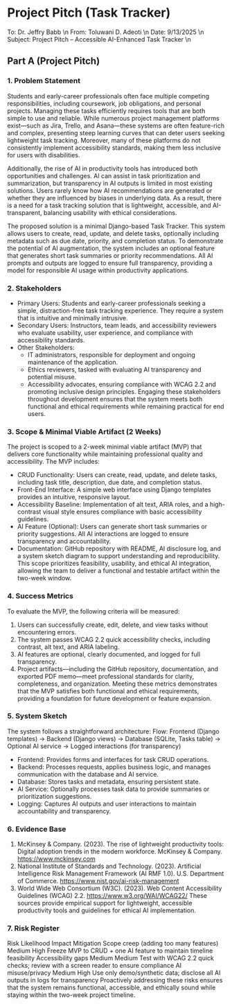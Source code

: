 # Project Pitch (Task Tracker)
To: Dr. Jeffry Babb \n
From: Toluwani D. Adeoti \n
Date: 9/13/2025 \n
Subject: Project Pitch – Accessible AI-Enhanced Task Tracker \n
## Part A (Project Pitch)
### 1. Problem Statement
Students and early-career professionals often face multiple competing responsibilities, including coursework, job obligations, and personal projects. Managing these tasks efficiently requires tools that are both simple to use and reliable. While numerous project management platforms exist—such as Jira, Trello, and Asana—these systems are often feature-rich and complex, presenting steep learning curves that can deter users seeking lightweight task tracking. Moreover, many of these platforms do not consistently implement accessibility standards, making them less inclusive for users with disabilities.

Additionally, the rise of AI in productivity tools has introduced both opportunities and challenges. AI can assist in task prioritization and summarization, but transparency in AI outputs is limited in most existing solutions. Users rarely know how AI recommendations are generated or whether they are influenced by biases in underlying data. As a result, there is a need for a task tracking solution that is lightweight, accessible, and AI-transparent, balancing usability with ethical considerations.

The proposed solution is a minimal Django-based Task Tracker. This system allows users to create, read, update, and delete tasks, optionally including metadata such as due date, priority, and completion status. To demonstrate the potential of AI augmentation, the system includes an optional feature that generates short task summaries or priority recommendations. All AI prompts and outputs are logged to ensure full transparency, providing a model for responsible AI usage within productivity applications.
### 2. Stakeholders
-	Primary Users: Students and early-career professionals seeking a simple, distraction-free task tracking experience. They require a system that is intuitive and minimally intrusive.
-	Secondary Users: Instructors, team leads, and accessibility reviewers who evaluate usability, user experience, and compliance with accessibility standards.
-	Other Stakeholders:
	-	IT administrators, responsible for deployment and ongoing maintenance of the application.
	-	Ethics reviewers, tasked with evaluating AI transparency and potential misuse.
	-	Accessibility advocates, ensuring compliance with WCAG 2.2 and promoting inclusive design principles.
Engaging these stakeholders throughout development ensures that the system meets both functional and ethical requirements while remaining practical for end users.
### 3. Scope & Minimal Viable Artifact (2 Weeks)
The project is scoped to a 2-week minimal viable artifact (MVP) that delivers core functionality while maintaining professional quality and accessibility. The MVP includes:
-	CRUD Functionality: Users can create, read, update, and delete tasks, including task title, description, due date, and completion status.
-	Front-End Interface: A simple web interface using Django templates provides an intuitive, responsive layout.
-	Accessibility Baseline: Implementation of alt text, ARIA roles, and a high-contrast visual style ensures compliance with basic accessibility guidelines.
-	AI Feature (Optional): Users can generate short task summaries or priority suggestions. All AI interactions are logged to ensure transparency and accountability.
-	Documentation: GitHub repository with README, AI disclosure log, and a system sketch diagram to support understanding and reproducibility.
This scope prioritizes feasibility, usability, and ethical AI integration, allowing the team to deliver a functional and testable artifact within the two-week window.
### 4. Success Metrics
To evaluate the MVP, the following criteria will be measured:
1.	Users can successfully create, edit, delete, and view tasks without encountering errors.
2.	The system passes WCAG 2.2 quick accessibility checks, including contrast, alt text, and ARIA labeling.
3.	AI features are optional, clearly documented, and logged for full transparency.
4.	Project artifacts—including the GitHub repository, documentation, and exported PDF memo—meet professional standards for clarity, completeness, and organization.
Meeting these metrics demonstrates that the MVP satisfies both functional and ethical requirements, providing a foundation for future development or feature expansion.
### 5. System Sketch
The system follows a straightforward architecture:
Flow:
Frontend (Django templates) → Backend (Django views) → Database (SQLite, Tasks table) → Optional AI service → Logged interactions (for transparency)
-	Frontend: Provides forms and interfaces for task CRUD operations.
-	Backend: Processes requests, applies business logic, and manages communication with the database and AI service.
-	Database: Stores tasks and metadata, ensuring persistent state.
-	AI Service: Optionally processes task data to provide summaries or prioritization suggestions.
-	Logging: Captures AI outputs and user interactions to maintain accountability and transparency. 
### 6. Evidence Base
1.	McKinsey & Company. (2023). The rise of lightweight productivity tools: Digital adoption trends in the modern workforce. McKinsey & Company. https://www.mckinsey.com
2.	National Institute of Standards and Technology. (2023). Artificial Intelligence Risk Management Framework (AI RMF 1.0). U.S. Department of Commerce. https://www.nist.gov/ai-risk-management
3.	World Wide Web Consortium (W3C). (2023). Web Content Accessibility Guidelines (WCAG) 2.2. https://www.w3.org/WAI/WCAG22/
These sources provide empirical support for lightweight, accessible productivity tools and guidelines for ethical AI implementation.
### 7. Risk Register
Risk	Likelihood	Impact	Mitigation
Scope creep (adding too many features)	Medium	High	Freeze MVP to CRUD + one AI feature to maintain timeline feasibility
Accessibility gaps	Medium	Medium	Test with WCAG 2.2 quick checks; review with a screen reader to ensure compliance
AI misuse/privacy	Medium	High	Use only demo/synthetic data; disclose all AI outputs in logs for transparency
Proactively addressing these risks ensures that the system remains functional, accessible, and ethically sound while staying within the two-week project timeline.

 

